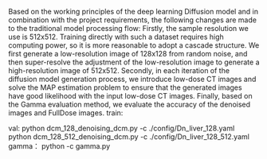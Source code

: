 Based on the working principles of the deep learning Diffusion model and in combination with the project requirements, the following changes are made to the traditional model processing flow:
Firstly, the sample resolution we use is 512x512. Training directly with such a dataset requires high computing power, so it is more reasonable to adopt a cascade structure. We first generate a low-resolution image of 128x128 from random noise, and then super-resolve the adjustment of the low-resolution image to generate a high-resolution image of 512x512. Secondly, in each iteration of the diffusion model generation process, we introduce low-dose CT images and solve the MAP estimation problem to ensure that the generated images have good likelihood with the input low-dose CT images. Finally, based on the Gamma evaluation method, we evaluate the accuracy of the denoised images and FullDose images.
train:

val:
 python dcm_128_denoising_dcm.py -c ./config/Dn_liver_128.yaml        
 python dcm_128_512_denoising_dcm.py -c ./config/Dn_liver_128_512.yaml
gamma：
 python -c gamma.py
